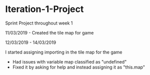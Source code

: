 # Iteration-1-Project
Sprint Project throughout week 1

11/03/2019 - Created the tile map for game

12/03/2019 - 14/03/2019

I started assigning importing in the tile map for the game
- Had issues with variable map classified as "undefined"
- Fixed it by asking for help and instead assigning it as "this.map"
